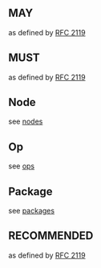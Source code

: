 ## MAY

as defined by [RFC 2119](https://tools.ietf.org/html/rfc2119)

## MUST

as defined by [RFC 2119](https://tools.ietf.org/html/rfc2119)

## Node

see [nodes](nodes.md)

## Op

see [ops](ops.md)

## Package

see [packages](pkgs.md)

## RECOMMENDED

as defined by [RFC 2119](https://tools.ietf.org/html/rfc2119)
